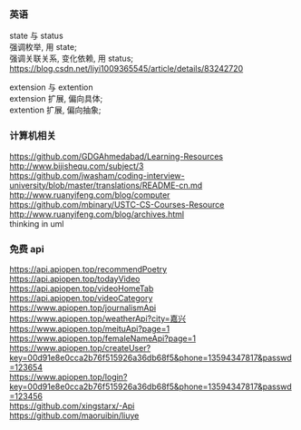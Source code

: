 ### 英语  
state 与 status  
强调枚举, 用 state;  
强调关联关系, 变化依赖, 用 status;  
https://blog.csdn.net/liyi1009365545/article/details/83242720  


extension 与 extention    
extension 扩展, 偏向具体;  
extention 扩展, 偏向抽象;  


### 计算机相关  
https://github.com/GDGAhmedabad/Learning-Resources  
http://www.bijishequ.com/subject/3  
https://github.com/jwasham/coding-interview-university/blob/master/translations/README-cn.md    
http://www.ruanyifeng.com/blog/computer  
https://github.com/mbinary/USTC-CS-Courses-Resource  
http://www.ruanyifeng.com/blog/archives.html  
thinking in uml  

### 免费 api  
https://api.apiopen.top/recommendPoetry  
https://api.apiopen.top/todayVideo  
https://api.apiopen.top/videoHomeTab  
https://api.apiopen.top/videoCategory  
https://www.apiopen.top/journalismApi  
https://www.apiopen.top/weatherApi?city=嘉兴  
https://www.apiopen.top/meituApi?page=1  
https://www.apiopen.top/femaleNameApi?page=1  
https://www.apiopen.top/createUser?key=00d91e8e0cca2b76f515926a36db68f5&phone=13594347817&passwd=123654  
https://www.apiopen.top/login?key=00d91e8e0cca2b76f515926a36db68f5&phone=13594347817&passwd=123456  
https://github.com/xingstarx/-Api  
https://github.com/maoruibin/liuye  


